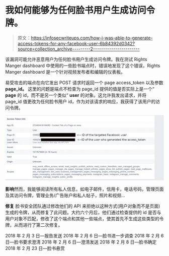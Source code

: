 # 我如何能够为任何脸书用户生成访问令牌。

> 原文：<https://infosecwriteups.com/how-i-was-able-to-generate-access-tokens-for-any-facebook-user-6b84392d0342?source=collection_archive---------2----------------------->

该漏洞可能允许恶意用户为任何脸书用户生成访问令牌。我在测试 Rights Manger dashboard 中使用的一些脸书端点时，错误地发现了这个错误，Rights Manger dashboard 是一个针对视频发布者和编辑的仪表板。

易受攻击的端点在向它发出 POST 请求时返回一个 page access_token 以及参数 **page_id。** 这里的问题是端点不检查为 page_id 提供的值是否实际上是一个“ **page** 的 id，而不是另一个类似“ **user** 的对象。这允许我发出请求，并将 page_id 值更改为任何脸书用户 id，作为对该请求的响应，我获得了该用户的访问令牌。

![](img/4d2c3a601554ba14e3fa44d9b0e973b5.png)

**影响**然而，我能够阅读所有私人信息，如电子邮件，信用卡，电话号码，管理页面及其访问令牌，管理业务/广告账户和私人帖子，照片和视频…

**修复** 脸书安全团队通过修改他们的 API 来拒绝以这种方式(用户对象而不是页面)生成的令牌，从而修复了此问题。大约六个月后，他们通过检查提供的 id 是否与用户对象不匹配，修改了这个端点和其他一些端点，使其首先不生成这些类型的令牌，从而进行了第二次修复。

2018 年 2 月 3 日—报告发送
2018 年 2 月 6 日—脸书进一步调查
2018 年 2 月 6 日—脸书要求澄清
2018 年 2 月 6 日—澄清发送
2018 年 2 月 8 日—脸书确定
2018 年 2 月 23 日—脸书悬赏